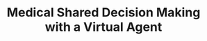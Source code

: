 ---
name: "Medical Shared Decision Making With A"
title: "Medical Shared Decision Making with a Virtual Agent"
project: null
event: "International Conference on Intelligent Virtual Agents (IVA)"
authors:
- name: "Zhang, Z."
- name: "Bickmore, T."
year: 2018
resources: null
external_url: null
draft: false 
headless: true
---